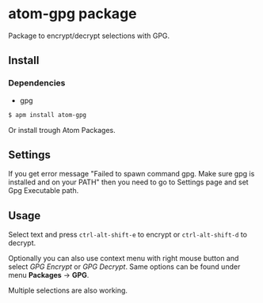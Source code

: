 # atom-gpg package

Package to encrypt/decrypt selections with GPG.

## Install

### Dependencies

  - gpg

```bash
$ apm install atom-gpg
```

Or install trough Atom Packages.

## Settings

If you get error message "Failed to spawn command gpg. Make sure gpg is installed and on your PATH" then you need to go to Settings page and set Gpg Executable path.

## Usage

Select text and press ```ctrl-alt-shift-e``` to encrypt or ```ctrl-alt-shift-d``` to decrypt.

Optionally you can also use context menu with right mouse button and select _GPG Encrypt_ or _GPG Decrypt_. Same options can be found under menu __Packages__ -> __GPG__.

Multiple selections are also working.
